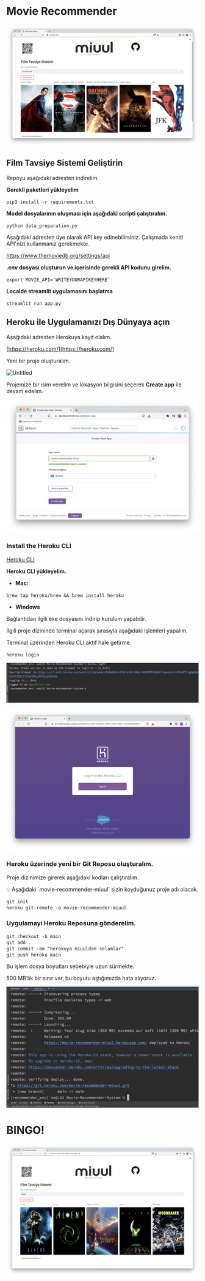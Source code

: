 # Movie Recommender

![Untitled](images/Untitled.png)

## Film Tavsiye Sistemi Geliştirin

Repoyu aşağıdaki adresten indirelim.

**Gerekli paketleri yükleyelim**

`pip3 install -r requirements.txt`

**Model dosyalarının oluşması için aşağıdaki scripti çalıştıralım.**

`python data_preparation.py`

Aşağıdaki adresten üye olarak API key edinebilirsiniz. Çalışmada kendi API'nizi kullanmanız gerekmekte. 

https://www.themoviedb.org/settings/api

**.env dosyası oluşturun ve içerisinde gerekli API kodunu girelim.**

`export MOVIE_API='WRITEYOURAPIKEYHERE’`

**Localde streamlit uygulamasını başlatma**

`streamlit run app.py`


## Heroku ile Uygulamanızı Dış Dünyaya açın

Aşağıdaki adresten Herokuya kayıt olalım.

[https://heroku.com/](https://heroku.com/)

Yeni bir proje oluşturalım.

![Untitled](images/Untitled%201.gif)

Projemize bir isim verelim ve lokasyon bilgisini seçerek **Create app** ile devam edelim.

![Untitled](images/Untitled%202.png)

### Install the Heroku CLI

[Heroku CLI](https://devcenter.heroku.com/articles/heroku-command-line)

**Heroku CLI yükleyelim.**

- **Mac:**

`brew tap heroku/brew && brew install heroku`

- **Windows**

Bağlantıdan ilgili exe dosyasını indirip kurulum yapabilir.

İlgili proje dizininde terminal açarak sırasıyla aşağıdaki işlemleri yapalım.

Terminal üzerinden Heroku CLI aktif hale getirme.

`heroku login`

![Untitled](images/Untitled%203.png)

![Untitled](images/Untitled%204.png)

### Heroku üzerinde yeni bir Git Reposu oluşturalım.

Proje dizinimize girerek aşağıdaki kodları çalıştıralım. 

<aside>
💡 Aşağıdaki `movie-recommender-miuul` sizin koyduğunuz proje adı olacak.
</aside>

```
git init
heroku git:remote -a movie-recommender-miuul
```

### Uygulamayı Heroku Reposuna gönderelim.

```
git checkout -b main
git add .
git commit -am "herokuya miuuldan selamlar"
git push heroku main
```

Bu işlem dosya boyutları sebebiyle uzun sürmekte. 

500 MB’lık bir sınır var, bu boyutu aştığımızda hata alıyoruz.

![Untitled](images/Untitled%205.png)

# BINGO!

![Untitled](images/Untitled%206.png)